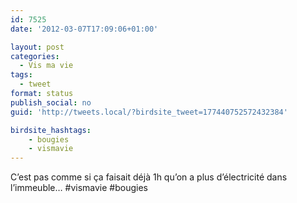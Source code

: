 ```yaml
---
id: 7525
date: '2012-03-07T17:09:06+01:00'

layout: post
categories:
  - Vis ma vie
tags:
  - tweet
format: status
publish_social: no
guid: 'http://tweets.local/?birdsite_tweet=177440752572432384'

birdsite_hashtags:
    - bougies
    - vismavie
---
```


C’est pas comme si ça faisait déjà 1h qu’on a plus d’électricité dans l’immeuble… #vismavie #bougies